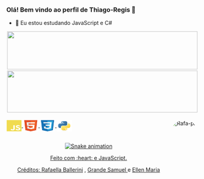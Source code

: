 ### Olá! Bem vindo ao perfil de Thiago-Regis 👋
- 🌱 Eu estou estudando JavaScript e C#
 <div align="center">
  <a href="https://github.com/Thiago-Regis">
    <img height="100em" width="500em" src="https://github-readme-stats.vercel.app/api?username=Thiago-Regis&show_icons=true&theme=dracula&include_all_commits=true&count_private=true"/>
  <img height="110em" width="500em" src="https://github-readme-stats.vercel.app/api/top-langs/?username=Thiago-Regis&layout=compact&langs_count=7&theme=dracula"/>
</div>
  <div style="display: inline_block"><br>
  <img align="center" alt="Rafa-Js" height="30" width="40" src="https://raw.githubusercontent.com/devicons/devicon/master/icons/javascript/javascript-plain.svg">
  <img align="center" alt="Rafa-HTML" height="30" width="40" src="https://raw.githubusercontent.com/devicons/devicon/master/icons/html5/html5-original.svg">
  <img align="center" alt="Rafa-CSS" height="30" width="40" src="https://raw.githubusercontent.com/devicons/devicon/master/icons/css3/css3-original.svg">
  <img align="center" alt="Rafa-Python" height="30" width="40" src="https://raw.githubusercontent.com/devicons/devicon/master/icons/python/python-original.svg">
  <img align="right" alt="Rafa-pic" height="150" style="border-radius:50px;" src="https://i.redd.it/ha5u69pen1y51.gif">
</div>
 
  ##
 
 <div align="center">
  
  ![Snake animation](https://github.com/Thiago-Regis/Thiago-Regis/blob/output/github-contribution-grid-snake.svg)
  
</div>
 
 <div align="center">
  <p>Feito com :heart: e JavaScript.</p>
  <p> Créditos:  <a href="https://github.com/rafaballerini">Rafaella Ballerini</a> , <a href="https://github.com/samuelscavassa"> Grande Samuel </a> e <a href="https://github.com/ELLEN2121"> Ellen Maria</a> </p>
</div>


